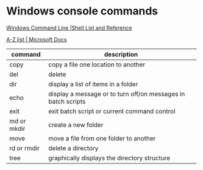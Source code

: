 # Windows console commands

[Windows Command Line |Shell List and Reference](https://commandwindows.com/command3.htm)

[A-Z list | Microsoft Docs](https://docs.microsoft.com/en-us/windows-server/administration/windows-commands/a-z-list)

| command | description |
| ------- | --------- |
| copy | copy a file one location to another |
| del | delete |
| dir | display a list of items in a folder |
| echo | display a message or to turn off/on messages in batch scripts |
| exit | exit batch script or current command control |
| md or mkdir | create a new folder |
| move | move a file from one folder to another |
| rd or rmdir | delete a directory |
| tree | graphically displays the directory structure |